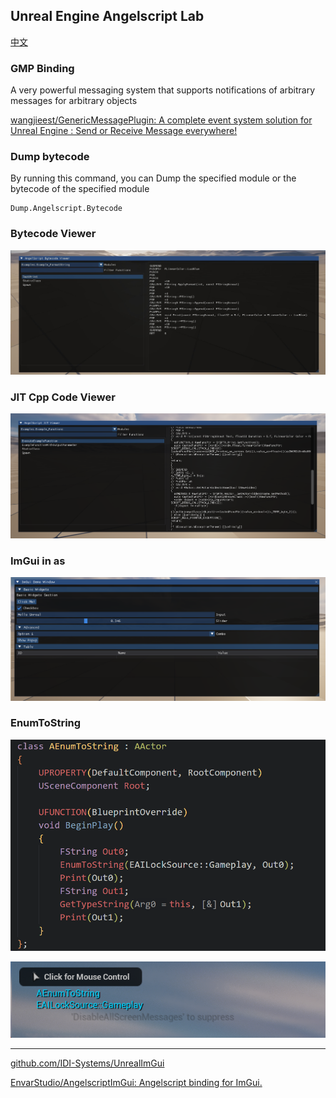 ## Unreal Engine Angelscript Lab

[中文](./README-ZH.md)



### GMP Binding

A very powerful messaging system that supports notifications of arbitrary messages for arbitrary objects

[wangjieest/GenericMessagePlugin: A complete event system solution for Unreal Engine : Send or Receive Message everywhere!](https://github.com/wangjieest/GenericMessagePlugin)



### Dump bytecode

By running this command, you can Dump the specified module or the bytecode of the specified module

```
Dump.Angelscript.Bytecode
```

### Bytecode Viewer

![image-20250307155802296](README/image-20250307155802296.png)

### JIT Cpp Code Viewer

![企业微信截图_17412803771498](README/企业微信截图_17412803771498.png)

### ImGui in as

![image-20250307160927420](README/image-20250307160927420.png)

### EnumToString

![image-20250322225157206](README/image-20250322225157206.png)

![image-20250322225218275](README/image-20250322225218275.png)

****

[github.com/IDI-Systems/UnrealImGui](https://github.com/IDI-Systems/UnrealImGui)

[EnvarStudio/AngelscriptImGui: Angelscript binding for ImGui.](https://github.com/EnvarStudio/AngelscriptImGui/tree/main)
